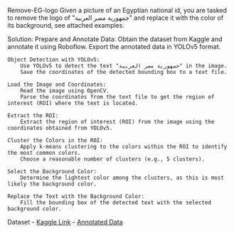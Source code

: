  Remove-EG-logo
Given a picture of an Egyptian national id, you are tasked to remove the logo of "جمهورية مصر العربية" and replace it with the color of its background, see attached examples.

 Solution:
    Prepare and Annotate Data:
        Obtain the dataset from Kaggle and annotate it using Roboflow.
        Export the annotated data in YOLOv5 format.
    
    Object Detection with YOLOv5:
        Use YOLOv5 to detect the text "جمهورية مصر العربية" in the image.
        Save the coordinates of the detected bounding box to a text file.

    Load the Image and Coordinates:
        Read the image using OpenCV.
        Parse the coordinates from the text file to get the region of interest (ROI) where the text is located.

    Extract the ROI:
        Extract the region of interest (ROI) from the image using the coordinates obtained from YOLOv5.

    Cluster the Colors in the ROI:
        Apply k-means clustering to the colors within the ROI to identify the most common colors.
        Choose a reasonable number of clusters (e.g., 5 clusters).

    Select the Background Color:
        Determine the lightest color among the clusters, as this is most likely the background color.

    Replace the Text with the Background Color:
        Fill the bounding box of the detected text with the selected background color.
 Dataset
    - [Kaggle Link](https://www.kaggle.com/datasets/mostafaebrahiem/egyptian-ids)
    - [Annotated Data](https://app.roboflow.com/cairo-university-vqdin/fine_tuned/1)
